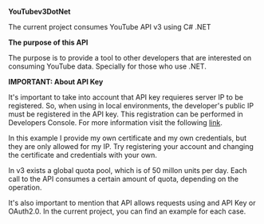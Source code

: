 <p><b>YouTubev3DotNet</b></p>

<p>The current project consumes YouTube API v3 using C# .NET</p>

<p><b>The purpose of this API</b></p>

<p>The purpose is to provide a tool to other developers that are interested on consuming YouTube data. Specially for those who use .NET.</p>

<p><b>IMPORTANT: About API Key</b></p>

<p>It's important to take into account that API key requieres server IP to be registered. So, when using in local environments, the developer's public IP must be registered in the API key. This registration can be performed in Developers Console. For more information visit the following <a target="_blank" href="https://developers.google.com/youtube/2.0/deprecation_faq">link</a>.</p> In this example I provide my own certificate and my own credentials, but they are only allowed for my IP. Try registering your account and changing the certificate and credentials with your own.

<p>In v3 exists a global quota pool, which is of 50 millon units per day. Each call to the API consumes a certain amount of quota, depending on the operation.</p>

<p>It's also important to mention that API allows requests using and API Key or OAuth2.0. In the current project, you can find an example for each case.</p>
